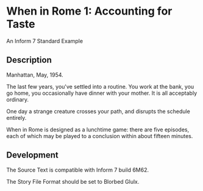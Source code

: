 # When in Rome 1: Accounting for Taste

An Inform 7 Standard Example

## Description

Manhattan, May, 1954. 

The last few years, you've settled into a routine. You work at the bank, you go home, you occasionally have dinner with your mother. It is all acceptably ordinary.

One day a strange creature crosses your path, and disrupts the schedule entirely.

When in Rome is designed as a lunchtime game: there are five episodes, each of which may be played to a conclusion within about fifteen minutes.

## Development

The Source Text is compatible with Inform 7 build 6M62.

The Story File Format should be set to Blorbed Glulx.
